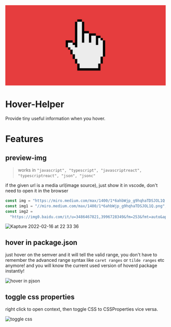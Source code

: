 <center><img src='./images/icon.png' alt='icon'></center>

# Hover-Helper

Provide tiny useful information when you hover.

# Features

## preview-img
> works in `"javascript", "typescript", "javascriptreact", "typescriptreact", "json", "jsonc"`

if the given url is a media url(image source), just show it in vscode, don't need to open it in the browser

```js
const img = "https://miro.medium.com/max/1400/1*6ahbWjp_g9hqhaTDSJOL1Q.png"; // whole url
const img1 = "//miro.medium.com/max/1400/1*6ahbWjp_g9hqhaTDSJOL1Q.png"; // omit protocol, pretend it's https by default
const img2 =
  "https://img0.baidu.com/it/u=3486467821,3996728349&fm=253&fmt=auto&app=138&f=JPEG?w=500&h=500"; // infer from response header
```

![Kapture 2022-02-16 at 22 33 36](https://user-images.githubusercontent.com/49113249/154286829-e84ab93c-cb84-4d2e-9705-43413d84d660.gif)


## hover in package.json
just hover on the semver and it will tell the valid range, you don't have to remember the advanced range syntax like `caret ranges` or `tilde ranges` etc anymore!
and you will know the current used version of hoverd package instantly!

![hover in pjson](https://user-images.githubusercontent.com/49113249/231374832-99dc007b-047a-463f-9d25-df58f104a04b.gif)


## toggle css properties

right click to open context, then toggle CSS to CSSProperties vice versa.

![toggle css](https://user-images.githubusercontent.com/49113249/231375878-084cc6a2-cb2a-4621-ab8d-36a628d2b9a8.gif)

